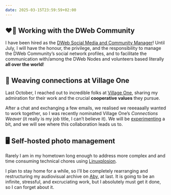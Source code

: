 ```yaml
---
date: 2025-03-15T23:59:59+02:00
---
```

## ❤️‍🔥 Working with the DWeb Community

I have been hired as the [DWeb Social Media and Community Manager](https://getdweb.net/social-media-comms-job-2025/ 'Open Position: DWeb Social Media and Community Manager [Leave Coverage]')! Until July, I will have the honour, the privilege, and the responsibility to manage the DWeb Community’s social network profiles, and to facilitate the communication with/among the DWeb Nodes and volunteers based literally **all over the world**!

## 📡 Weaving connections at Village One

Last October, I reached out to incredible folks at [Village One](https://www.village.one 'Village One’s website'), sharing my admiration for their work and the crucial **cooperative values** they pursue.

After a chat and exchanging a few emails, we realised we reeeaaally wanted to work together, so I was recently nominated Village One’s *Connections Weaver* (it really is my job title, I can’t believe it). We will be [experimenting](https://toot.village.one/@VillageOneCoop/114019694195185965 'Village One’s post on the Fediverse') a bit, and we will see where this collaboration leads us to.

## 🖥️ Self-hosted photo management

Rarely I am in my hometown long enough to address more complex and and time consuming technical chores using [Linuxplosion](content/jam/public/Linuxplosion.md).

I plan to stay home for a while, so I’ll be completely rearranging and restructuring my audiovisual archive on [Aby](content/jam/public/Aby.md), at last. It is going to be an infinite, stressful, and excruciating work, but I absolutely must get it done, so I can forget about it.
